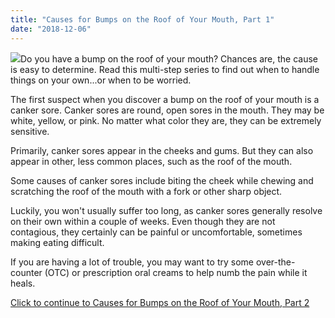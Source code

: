 ```yaml
---
title: "Causes for Bumps on the Roof of Your Mouth, Part 1"
date: "2018-12-06"
---
```


![](/images/causes-of-bumps-on-roof-of-mouth-canker-sores-1024x689.jpeg)Do you have a bump on the roof of your mouth? Chances are, the cause is easy to determine. Read this multi-step series to find out when to handle things on your own...or when to be worried.

The first suspect when you discover a bump on the roof of your mouth is a canker sore. Canker sores are round, open sores in the mouth. They may be white, yellow, or pink. No matter what color they are, they can be extremely sensitive.

Primarily, canker sores appear in the cheeks and gums. But they can also appear in other, less common places, such as the roof of the mouth.

Some causes of canker sores include biting the cheek while chewing and scratching the roof of the mouth with a fork or other sharp object.

Luckily, you won't usually suffer too long, as canker sores generally resolve on their own within a couple of weeks. Even though they are not contagious, they certainly can be painful or uncomfortable, sometimes making eating difficult.

If you are having a lot of trouble, you may want to try some over-the-counter (OTC) or prescription oral creams to help numb the pain while it heals.

[Click to continue to Causes for Bumps on the Roof of Your Mouth, Part 2](https://www.dentistfairfieldca.com/causes-for-bumps-on-the-roof-of-your-mouth-part-2/)
